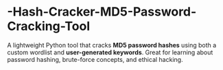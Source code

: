 # -Hash-Cracker-MD5-Password-Cracking-Tool
A lightweight Python tool that cracks **MD5 password hashes** using both a custom wordlist and **user-generated keywords**. Great for learning about password hashing, brute-force concepts, and ethical hacking.
